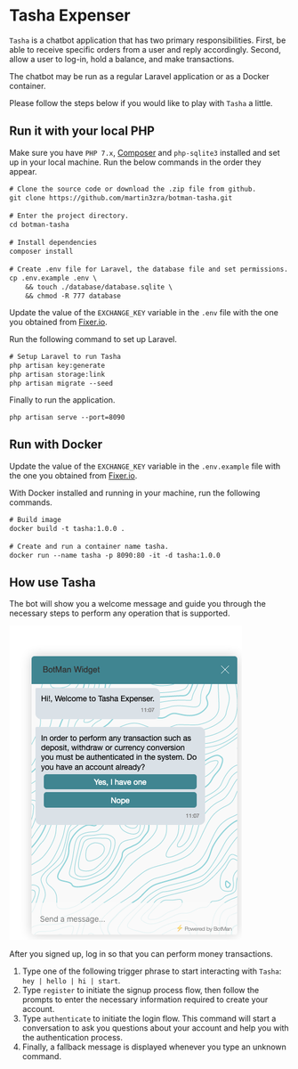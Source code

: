 # Tasha Expenser

`Tasha` is a chatbot application that has two primary responsibilities. First, be able to receive specific orders from a user and reply accordingly. Second, allow a user to log-in, hold a balance, and make transactions.

The chatbot may be run as a regular Laravel application or as a Docker container.

Please follow the steps below if you would like to play with `Tasha` a little.


## Run it with your local PHP

Make sure you have `PHP 7.x`, [Composer](https://getcomposer.org/) and `php-sqlite3` installed and set up in your local machine. Run the below commands in the order they appear.

```shell
# Clone the source code or download the .zip file from github.
git clone https://github.com/martin3zra/botman-tasha.git

# Enter the project directory.
cd botman-tasha

# Install dependencies
composer install

# Create .env file for Laravel, the database file and set permissions.
cp .env.example .env \
    && touch ./database/database.sqlite \
    && chmod -R 777 database
```

Update the value of the `EXCHANGE_KEY` variable in the `.env` file with the one you obtained from [Fixer.io](https://fixer.io/).

Run the following command to set up Laravel.

```shell
# Setup Laravel to run Tasha
php artisan key:generate
php artisan storage:link
php artisan migrate --seed
```

Finally to run the application.

```
php artisan serve --port=8090
```

## Run with Docker

Update the value of the `EXCHANGE_KEY` variable in the `.env.example` file with the one you obtained from [Fixer.io](https://fixer.io/).

With Docker installed and running in your machine, run the following commands.


```shell
# Build image
docker build -t tasha:1.0.0 .

# Create and run a container name tasha.
docker run --name tasha -p 8090:80 -it -d tasha:1.0.0
```


## How use Tasha

The bot will show you a welcome message and guide you through the necessary steps to perform any operation that is supported.

![welocome](screenshots/welcome.png?raw=true)

After you signed up, log in so that you can perform money transactions.

1. Type one of the following trigger phrase to start interacting with `Tasha`: `hey | hello | hi | start`.
2. Type `register` to initiate the signup process flow, then follow the prompts to enter the necessary information required to create your account.
3. Type `authenticate` to initiate the login flow. This command will start a conversation to ask you questions about your account and help you with the authentication process.
4. Finally, a fallback message is displayed whenever you type an unknown command.
